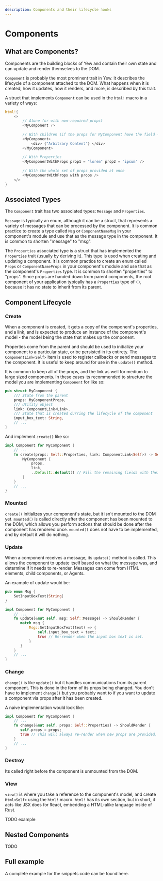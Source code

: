 ```yaml
---
description: Components and their lifecycle hooks
---
```


# Components

## What are Components?

Components are the building blocks of Yew and contain their own state and can update and render themselves to the DOM. 

`Component` is probably the most prominent trait in Yew. It describes the lifecycle of a component attached to the DOM. What happens when it is created, how it updates, how it renders, and more, is described by this  trait.

A struct that implements `Component` can be used in the `html!` macro in a variety of ways:

```rust
html!{
    <>
        // Alone (or with non-required props)
        <MyComponent />
        
        // With children (if the props for MyComponent have the field - children: Children<MyComponent>)
        <MyComponent>
            <div> {"Arbitrary Content"} </div>
        </MyComponent>
        
        // With Properties
        <MyComponentWithProps prop1 = "lorem" prop2 = "ipsum" />
        
        // With the whole set of props provided at once
        <MyComponentWithProps with props />
    </>
}
```

## Associated Types

The `Component` trait has two associated types: `Message` and `Properties`.

`Message` is typically an enum, although it can be a struct, that represents a variety of messages that can be processed by the component. It is common practice to create a type called `Msg` or `ComponentNameMsg` in your component's module and use that as the message type in the component. It is common to shorten "message" to "msg".

The `Properties` associated type is a struct that has implemented the `Properties` trait \(usually by deriving it\). This type is used when creating and updating a component. It is common practice to create an enum called `Props` or `ComponentNameProps` in your component's module and use that as the component's `Properties` type. It is common to shorten "properties" to "props". Since props are handed down from parent components, the root component of your application typically has a `Properties` type of `()`, because it has no state to inherit from its parent.

## Component Lifecycle

### Create

When a component is created, it gets a copy of the component's properties, and a link, and is expected to produce an instance of the component's model - the model being the state that makes up the component.

Properties come from the parent and should be used to initialize your component to a particular state, or be persisted in its entirety. The `ComponentLink<Self>` item is used to register callbacks or send messages to the component. It is useful to keep around for use in the `update()` method. 

It is common to keep all of the props, and the link as well for medium to large sized components. In these cases its recommended to structure the model you are implementing `Component` for like so:  

```rust
pub struct MyComponent {
    /// State from the parent
    props: MyComponentProps,
    /// Utility object
    link: ComponentLink<Link>,
    /// State that is created durring the lifecycle of the component
    input_box_text: String,
    // ...
}
```

And implement `create()` like so:

```rust
impl Component for MyComponent {
    // ...
    fn create(props: Self::Properties, link: ComponentLink<Self>) -> Self {
        MyComponent {
            props,
            link,
            ..Default::default() // Fill the remaining fields with their default values.
        }
    }
    // ...
}
```

### Mounted

`create()` initializes your component's state, but it isn't mounted to the DOM yet. `mounted()` is called directly after the component has been mounted to the DOM, which allows you perform actions that should be done after the component has rendered once. `mounted()` does not have to be implemented, and by default it will do nothing.

### Update

When a component receives a message, its `update()` method is called. This allows the component to update itself based on what the message was, and determine if it needs to re-render. Messages can come from HTML elements, child components, or Agents.

An example of update would be:

```rust
pub enum Msg {
    SetInputBoxText(String)
}

impl Component for MyComponent {
    // ...
    fn update(&mut self, msg: Self::Message) -> ShouldRender {
       match msg {
           Msg::SetInputBoxText(text) => {
               self.input_box_text = text;
               true // Re-render when the input box text is set.
           }
       }
    }
    // ...
}
```

### Change

`change()` is like `update()` but it handles communications from its parent component. This is done in the form of its props being changed. You don't have to implement `change()` but you probably want to if you want to update a component via props after it has been created.

A naive implementation would look like:

```rust
impl Component for MyComponent {
    // ...
    fn change(&mut self, props: Self::Properties) -> ShouldRender {
       self.props = props;
       true // This will always re-render when new props are provided.
    }
    // ...
}
```

### Destroy

Its called right before the component is unmounted from the DOM.

### View

`view()` is where you take a reference to the component's model, and create `Html<Self>` using the `html!` macro. `html!` has its own section, but in short, it acts like JSX does for React, embedding a HTML-alike language inside of Rust.

TODO example

## Nested Components

TODO

## Full example

A complete example for the snippets code can be found here.

